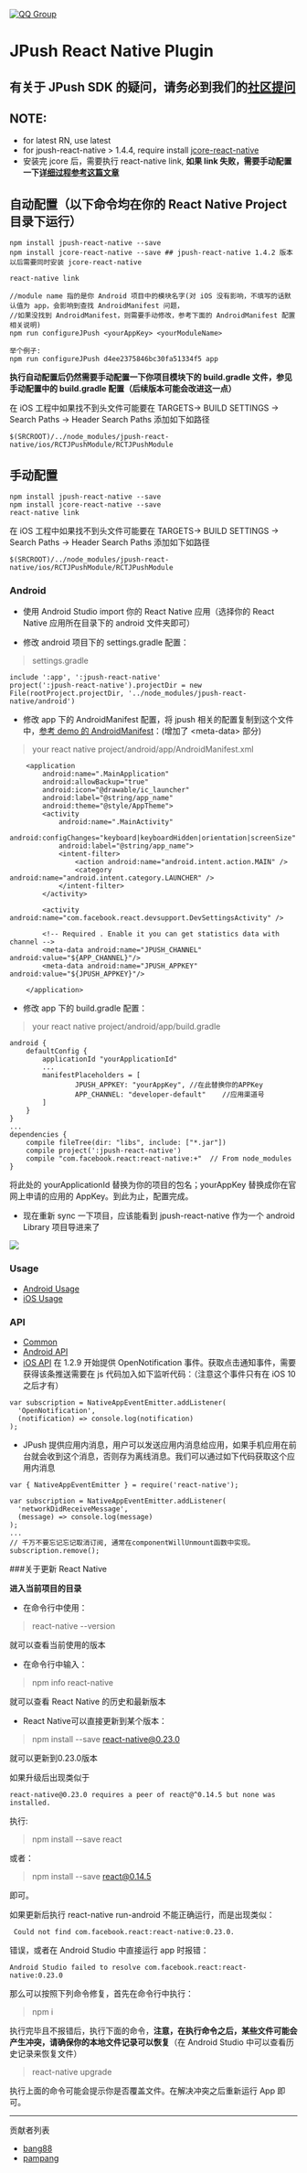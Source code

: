 [![QQ Group](https://img.shields.io/badge/QQ%20Group-553406342-red.svg)]()
# JPush React Native Plugin

## 有关于 JPush SDK 的疑问，请务必到我们的[社区提问](https://community.jiguang.cn/)

## NOTE:
- for latest RN, use latest
- for jpush-react-native > 1.4.4, require install [jcore-react-native](https://github.com/jpush/jcore-react-native)
- 安装完 jcore 后，需要执行 react-native link, **如果 link 失败，需要手动配置一下[详细过程参考这篇文章](http://bbs.reactnative.cn/topic/3505/%E7%94%A8-jpush-react-native-%E6%8F%92%E4%BB%B6%E5%BF%AB%E9%80%9F%E9%9B%86%E6%88%90%E6%8E%A8%E9%80%81%E5%8A%9F%E8%83%BD-android-%E7%AF%87)**

## 自动配置（以下命令均在你的 React Native Project 目录下运行）
```
npm install jpush-react-native --save
npm install jcore-react-native --save ## jpush-react-native 1.4.2 版本以后需要同时安装 jcore-react-native

react-native link

//module name 指的是你 Android 项目中的模块名字(对 iOS 没有影响，不填写的话默认值为 app，会影响到查找 AndroidManifest 问题，
//如果没找到 AndroidManifest，则需要手动修改，参考下面的 AndroidManifest 配置相关说明)
npm run configureJPush <yourAppKey> <yourModuleName>

举个例子:
npm run configureJPush d4ee2375846bc30fa51334f5 app

```
**执行自动配置后仍然需要手动配置一下你项目模块下的 build.gradle 文件，参见手动配置中的 build.gradle 配置（后续版本可能会改进这一点）**

在 iOS 工程中如果找不到头文件可能要在 TARGETS-> BUILD SETTINGS -> Search Paths -> Header Search Paths 添加如下如路径
```
$(SRCROOT)/../node_modules/jpush-react-native/ios/RCTJPushModule/RCTJPushModule
```
## 手动配置
```
npm install jpush-react-native --save
npm install jcore-react-native --save
react-native link
```
在 iOS 工程中如果找不到头文件可能要在 TARGETS-> BUILD SETTINGS -> Search Paths -> Header Search Paths 添加如下如路径
```
$(SRCROOT)/../node_modules/jpush-react-native/ios/RCTJPushModule/RCTJPushModule
```

### Android

- 使用 Android Studio import 你的 React Native 应用（选择你的 React Native 应用所在目录下的 android 文件夹即可）

- 修改 android 项目下的 settings.gradle 配置：

> settings.gradle

```
include ':app', ':jpush-react-native'
project(':jpush-react-native').projectDir = new File(rootProject.projectDir, '../node_modules/jpush-react-native/android')

```

- 修改 app 下的 AndroidManifest 配置，将 jpush 相关的配置复制到这个文件中，[参考 demo 的 AndroidManifest](https://github.com/jpush/jpush-react-native/blob/master/example/android/app/AndroidManifest.xml)：(增加了 \<meta-data> 部分)

> your react native project/android/app/AndroidManifest.xml

```
    <application
        android:name=".MainApplication"
        android:allowBackup="true"
        android:icon="@drawable/ic_launcher"
        android:label="@string/app_name"
        android:theme="@style/AppTheme">
        <activity
            android:name=".MainActivity"
            android:configChanges="keyboard|keyboardHidden|orientation|screenSize"
            android:label="@string/app_name">
            <intent-filter>
                <action android:name="android.intent.action.MAIN" />
                <category android:name="android.intent.category.LAUNCHER" />
            </intent-filter>
        </activity>

        <activity android:name="com.facebook.react.devsupport.DevSettingsActivity" />

        <!-- Required . Enable it you can get statistics data with channel -->
        <meta-data android:name="JPUSH_CHANNEL" android:value="${APP_CHANNEL}"/>
        <meta-data android:name="JPUSH_APPKEY" android:value="${JPUSH_APPKEY}"/>

    </application>
```

- 修改 app 下的 build.gradle 配置：

> your react native project/android/app/build.gradle

```
android {
    defaultConfig {
        applicationId "yourApplicationId"
        ...
        manifestPlaceholders = [
                JPUSH_APPKEY: "yourAppKey", //在此替换你的APPKey
                APP_CHANNEL: "developer-default"    //应用渠道号
        ]
    }
}
...
dependencies {
    compile fileTree(dir: "libs", include: ["*.jar"])
    compile project(':jpush-react-native')
    compile "com.facebook.react:react-native:+"  // From node_modules
}
```

将此处的 yourApplicationId 替换为你的项目的包名；yourAppKey 替换成你在官网上申请的应用的 AppKey。到此为止，配置完成。

- 现在重新 sync 一下项目，应该能看到 jpush-react-native 作为一个 android Library 项目导进来了

![](https://github.com/KenChoi1992/SomeArticles/blob/master/screenshots/plugin1.png)




### Usage

- [Android Usage](https://github.com/jpush/jpush-react-native/blob/master/example/documents/Android%20Usage.md)
- [iOS Usage](https://github.com/jpush/jpush-react-native/blob/master/example/documents/iOS_Usage.md)

### API

- [Common](https://github.com/jpush/jpush-react-native/blob/master/example/documents/Common.md)
- [Android API](https://github.com/jpush/jpush-react-native/blob/master/example/documents/Android%20API.md)
- [iOS API](https://github.com/jpush/jpush-react-native/blob/master/example/documents/iOS_API.md)
在 1.2.9 开始提供 OpenNotification 事件。获取点击通知事件，需要获得该条推送需要在 js 代码加入如下监听代码：（注意这个事件只有在 iOS 10之后才有）
```
var subscription = NativeAppEventEmitter.addListener(
  'OpenNotification',
  (notification) => console.log(notification)
);

```
- JPush 提供应用内消息，用户可以发送应用内消息给应用，如果手机应用在前台就会收到这个消息，否则存为离线消息。我们可以通过如下代码获取这个应用内消息
```
var { NativeAppEventEmitter } = require('react-native');

var subscription = NativeAppEventEmitter.addListener(
  'networkDidReceiveMessage',
  (message) => console.log(message)
);
...
// 千万不要忘记忘记取消订阅, 通常在componentWillUnmount函数中实现。
subscription.remove();
```

###关于更新 React Native

**进入当前项目的目录**
- 在命令行中使用：

> react-native --version

就可以查看当前使用的版本

- 在命令行中输入：

> npm info react-native

就可以查看 React Native 的历史和最新版本

- React Native可以直接更新到某个版本：

> npm install --save react-native@0.23.0

就可以更新到0.23.0版本

如果升级后出现类似于
```
react-native@0.23.0 requires a peer of react@^0.14.5 but none was installed.
```

执行:
> npm install --save react

或者：
> npm install --save react@0.14.5

即可。

如果更新后执行 react-native run-android 不能正确运行，而是出现类似：
```
 Could not find com.facebook.react:react-native:0.23.0.
```

错误，或者在 Android Studio 中直接运行 app 时报错：
```
Android Studio failed to resolve com.facebook.react:react-native:0.23.0
```

那么可以按照下列命令修复，首先在命令行中执行：
> npm i

执行完毕且不报错后，执行下面的命令，**注意，在执行命令之后，某些文件可能会产生冲突，请确保你的本地文件记录可以恢复**（在 Android Studio 中可以查看历史记录来恢复文件）
> react-native upgrade

执行上面的命令可能会提示你是否覆盖文件。在解决冲突之后重新运行 App 即可。

---
贡献者列表
- [bang88](https://github.com/bang88)
- [pampang](https://github.com/pampang)
